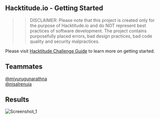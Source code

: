 ## Hacktitude.io - Getting Started

>>DISCLAIMER: Please note that this project is created only for the purpose of Hacktitude.io and do NOT represent best practices of software development. The project contains purposefully placed errors, bad design practices, bad code quality and security malpractices.

Please visit [Hacktitude Challenge Guide](https://devgrade-dev.github.io/hacktitude.github.io/) to learn more on getting started.

## Teammates
[@miyurugunarathna](https://github.com/miyurugunarathna) <br>
[@nisalrenuja](https://github.com/nisalrenuja)

## Results

![Screenshot_1](https://user-images.githubusercontent.com/73662613/191752394-f0473863-58b8-4bb7-8d1a-1d36f3c17871.png)

